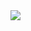 <img src="{https://img.shields.io/badge/Steam-000000?style=for-the-badge&logo=steam&logoColor=white}" />
